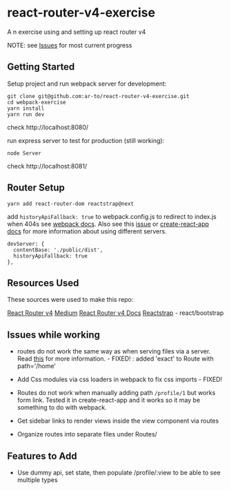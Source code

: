 # react-router-v4-exercise
A n exercise using and setting up react router v4

NOTE: see [Issues](#issues-while-working) for most current progress

## Getting Started

Setup project and run webpack server for development:

```
git clone git@github.com:ar-to/react-router-v4-exercise.git
cd webpack-exercise
yarn install
yarn run dev
```
check http://localhost:8080/

run express server to test for production (still working):

`node Server`

check http://localhost:8081/

## Router Setup

`yarn add react-router-dom reactstrap@next`

add `historyApiFallback: true` to webpack.config.js to redirect to index.js when 404s see [webpack docs](https://webpack.js.org/configuration/dev-server/#devserver-historyapifallback). Also see this [issue](https://github.com/ReactTraining/react-router/issues/5065) or [create-react-app docs](https://github.com/facebookincubator/create-react-app/blob/master/packages/react-scripts/template/README.md#serving-apps-with-client-side-routing) for more information about using different servers.

```
devServer: {
  contentBase: './public/dist',
  historyApiFallback: true
},
```

## Resources Used

These sources were used to make this repo:

[React Router v4](https://youtu.be/l9eyot_IXLY)
[Medium](https://medium.com/@pshrmn/a-simple-react-router-v4-tutorial-7f23ff27adf)
[React Router v4 Docs](https://reacttraining.com/react-router/)
[Reactstrap](https://reactstrap.github.io/) - react/bootstrap


## Issues while working

- routes do not work the same way as when serving files via a server. Read [this](https://stackoverflow.com/questions/27928372/react-router-urls-dont-work-when-refreshing-or-writting-manually) for more information.  - FIXED! : added 'exact' to Route with path='/home'

- Add Css modules via css loaders in webpack to fix css imports - FIXED!

- Routes do not work when manually adding path `/profile/1` but works form link. Tested it in create-react-app and it works so it may be something to do with webpack.

- Get sidebar links to render views inside the view component via routes

- Organize routes into separate files under Routes/

## Features to Add

- Use dummy api, set state, then populate /profile/:view to be able to see multiple types